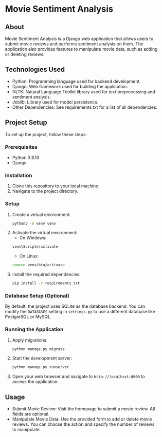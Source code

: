 # Movie Sentiment Analysis

## About
Movie Sentiment Analysis is a Django web application that allows users to submit movie reviews and performs sentiment analysis on them. The application also provides features to manipulate movie data, such as adding or deleting reviews.

## Technologies Used
- Python: Programming language used for backend development.
- Django: Web framework used for building the application.
- NLTK: Natural Language Toolkit library used for text preprocessing and sentiment analysis.
- Joblib: Library used for model persistence.
- Other Dependencies: See requirements.txt for a list of all dependencies.

## Project Setup
To set up the project, follow these steps:

### Prerequisites
- Python 3.8.10
- Django

### Installation
1. Clone this repository to your local machine.
2. Navigate to the project directory.

### Setup
1. Create a virtual environment:
    ```bash
    python3 -m venv venv
    ```
2. Activate the virtual environment:
    - On Windows:
    ```bash
    venv\Scripts\activate
    ```
    - On Linux:
    ```bash
    source venv/bin/activate
    ```
3. Install the required dependencies:
    ```bash
    pip install -r requirements.txt
    ```

### Database Setup (Optional)
By default, the project uses SQLite as the database backend. You can modify the `DATABASES` setting in `settings.py` to use a different database like PostgreSQL or MySQL.

### Running the Application
1. Apply migrations:
    ```bash
    python manage.py migrate
    ```
2. Start the development server:
    ```bash
    python manage.py runserver
    ```
3. Open your web browser and navigate to `http://localhost:8000` to access the application.

## Usage
- Submit Movie Review: Visit the homepage to submit a movie review. All fields are optional.
- Manipulate Movie Data: Use the provided form to add or delete movie reviews. You can choose the action and specify the number of reviews to manipulate.


